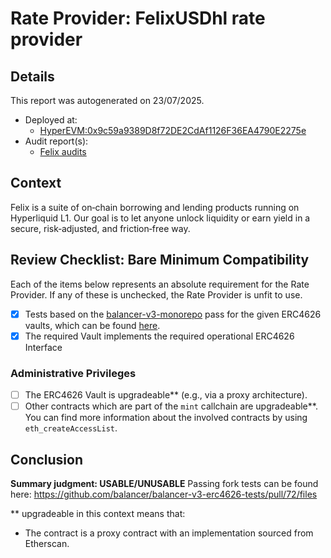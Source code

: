 
# Rate Provider: FelixUSDhl rate provider

## Details
This report was autogenerated on 23/07/2025.

- Deployed at:
    - [HyperEVM:0x9c59a9389D8f72DE2CdAf1126F36EA4790E2275e](https://hyperevmscan.io/address/0x9c59a9389D8f72DE2CdAf1126F36EA4790E2275e)
- Audit report(s):
    - [Felix audits](https://usefelix.gitbook.io/felix-docs/advanced/smart-contract-audits)

## Context
Felix is a suite of on‑chain borrowing and lending products running on Hyperliquid L1. Our goal is to let anyone unlock liquidity or earn yield in a secure, risk‑adjusted, and friction‑free way.
## Review Checklist: Bare Minimum Compatibility
Each of the items below represents an absolute requirement for the Rate Provider. If any of these is unchecked, the Rate Provider is unfit to use.

- [x] Tests based on the [balancer-v3-monorepo](https://github.com/balancer/balancer-v3-monorepo/tree/main/pkg/vault/test/foundry/fork) pass for the given ERC4626 vaults, which can be found [here](https://github.com/balancer/balancer-v3-erc4626-tests/tree/main/test).
- [x] The required Vault implements the required operational ERC4626 Interface

### Administrative Privileges
- [ ] The ERC4626 Vault is upgradeable** (e.g., via a proxy architecture).
- [ ] Other contracts which are part of the `mint` callchain are upgradeable**. You can find more information about the involved contracts by using `eth_createAccessList`.

## Conclusion
**Summary judgment: USABLE/UNUSABLE**
Passing fork tests can be found here: https://github.com/balancer/balancer-v3-erc4626-tests/pull/72/files

** upgradeable in this context means that:
- The contract is a proxy contract with an implementation sourced from Etherscan.
    
